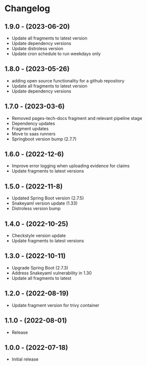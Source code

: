 # Changelog

## 1.9.0 - (2023-06-20)
* Update all fragments to latest version
* Update dependency versions
* Update distroless version
* Update cron schedule to run weekdays only

## 1.8.0 - (2023-05-26)
* adding open source functionality for a github repository
* Update all fragments to latest version
* Update dependency versions

## 1.7.0 - (2023-03-6)
* Removed pages-tech-docs fragment and relevant pipeline stage
* Dependency updates
* Fragment updates
* Move to saas runners
* Springboot version bump (2.7.7)

## 1.6.0 - (2022-12-6)
* Improve error logging when uploading evidence for claims
* Update fragments to latest versions

## 1.5.0 - (2022-11-8)

* Updated Spring Boot version (2.7.5)
* Snakeyaml version update (1.33)
* Distroless version bump

## 1.4.0 - (2022-10-25)

* Checkstyle version update
* Update fragments to latest versions

## 1.3.0 - (2022-10-11)

* Upgrade Spring Boot (2.7.3)
* Address Snakeyaml vulnerability in 1.30
* Update all fragments to latest

## 1.2.0 - (2022-08-19)

* Update fragment version for trivy container

## 1.1.0 - (2022-08-01)

* Release

## 1.0.0 - (2022-07-18)

* Initial release
